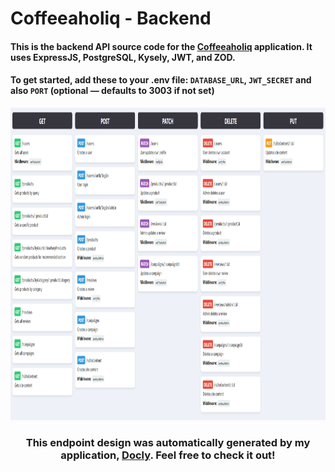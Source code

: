 # Coffeeaholiq - Backend

#### This is the backend API source code for the [Coffeeaholiq](https://github.com/iapheus/coffeeaholiq) application. It uses ExpressJS, PostgreSQL, Kysely, JWT, and ZOD.

#### To get started, add these to your .env file: ```DATABASE_URL```, ```JWT_SECRET``` and also ```PORT``` (optional — defaults to 3003 if not set)

<p align="center">
  <img src="https://raw.githubusercontent.com/iapheus/coffeeaholiq-backend/refs/heads/main/images/coffeeaholiq-api-endpoints.png" width="800" height="500" alt="API Endpoints" style="display:inline-block;"/>
</p>
<h3 align="center">This endpoint design was automatically generated by my application, <a href="https://github.com/iapheus/docly-legacy">Docly</a>. Feel free to check it out!</h3>

